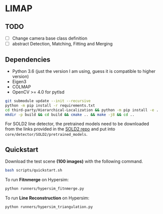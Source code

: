 # LIMAP 

## TODO

* [ ] Change camera base class definition
* [ ] abstract Detection, Matching, Fitting and Merging 

## Dependencies
* Python 3.6 (just the version I am using, guess it is compatible to higher version)
* Eigen3
* COLMAP
* OpenCV >= 4.0 for pytlsd

```bash
git submodule update --init --recursive
python -m pip install -r requirements.txt
cd third-party/Hierarchical-Localization && python -m pip install -e . && cd ../..
mkdir -p build && cd build && cmake .. && make -j8 && cd ..
```

For SOLD2 line detector, the pretrained models need to be downloaded from the links provided in the [SOLD2 repo](https://github.com/cvg/SOLD2) and put into `core/detector/SOLD2/pretrained_models`.

## Quickstart

Download the test scene **(100 images)** with the following command.
```bash
bash scripts/quickstart.sh
```

To run **Fitnmerge** on Hypersim:
```bash
python runners/hypersim_fitnmerge.py
```

To run **Line Reconstruction** on Hypersim:
```bash
python runners/hypersim_triangulation.py
```
